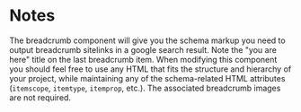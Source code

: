 Notes
==========

The breadcrumb component will give you the schema markup you need to output breadcrumb sitelinks in a google search result. Note the "you are here" title on the last breadcrumb item. When modifying this component you should feel free to use any HTML that fits the structure and hierarchy of your project, while maintaining any of the schema-related HTML attributes (`itemscope`, `itemtype`, `itemprop`, etc.). The associated breadcrumb images are not required.